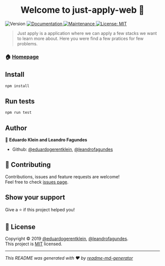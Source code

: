 <h1 align="center">Welcome to just-apply-web 👋</h1>
<p>
  <img alt="Version" src="https://img.shields.io/badge/version-1.0.0-blue.svg?cacheSeconds=2592000" />
  <a href="https://github.com/just-apply/web#readme" target="_blank">
    <img alt="Documentation" src="https://img.shields.io/badge/documentation-yes-brightgreen.svg" />
  </a>
  <a href="https://github.com/just-apply/web/graphs/commit-activity" target="_blank">
    <img alt="Maintenance" src="https://img.shields.io/badge/Maintained%3F-yes-green.svg" />
  </a>
  <a href="https://github.com/just-apply/web/blob/master/LICENSE" target="_blank">
    <img alt="License: MIT" src="https://img.shields.io/badge/License-MIT-yellow.svg" />
  </a>
</p>

> Just apply is a application where we can apply a few stacks we want to learn more about. Here you were find a few pratices for few problems.

### 🏠 [Homepage](https://github.com/just-apply/web#readme)

## Install

```sh
npm install
```

## Run tests

```sh
npm run test
```

## Author

👤 **Eduardo Klein and Leandro Fagundes**

* Github: [@eduardogerentklein](https://github.com/eduardogerentklein), [@leandrofagundes](https://github.com/leandrofagundes)

## 🤝 Contributing

Contributions, issues and feature requests are welcome!<br />Feel free to check [issues page](https://github.com/just-apply/web/issues).

## Show your support

Give a ⭐️ if this project helped you!

## 📝 License

Copyright © 2019 [@eduardogerentklein](https://github.com/eduardogerentklein), [@leandrofagundes](https://github.com/leandrofagundes).<br />
This project is [MIT](https://github.com/just-apply/web/blob/master/LICENSE) licensed.

***
_This README was generated with ❤️ by [readme-md-generator](https://github.com/kefranabg/readme-md-generator)_